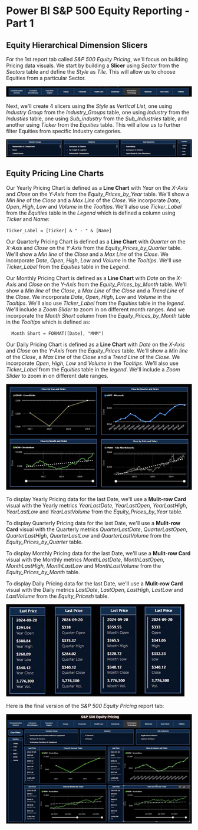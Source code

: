 # Power BI S&P 500 Equity Reporting - Part 1

## Equity Hierarchical Dimension Slicers

For the 1st report tab called *S&P 500 Equity Pricing*, we'll focus on building Pricing data visuals. 
We start by building a **Slicer** using *Sector* from the *Sectors* table and define the *Style* as *Tile*.
This will allow us to choose Equities from a particular Sector.

![Power_BI_Pricing_Sector_Slicer.jpg](https://github.com/danvuk567/SP500-Stock-Analysis/blob/main/images/Power_BI_Pricing_Sector_Slicer.jpg?raw=true)

Next, we'll create 4 slicers using the *Style* as *Vertical List*, one using *Industry Group* from the *Industry_Groups* table, one using *Industry* from the *Industies* table, 
one using *Sub_industry* from the *Sub_Industries* table, and another using *Ticker* from the *Equities* table. This will allow us to further filter Equities from specific Industry categories.

![Power_BI_Pricing_Industry_Group_Industry_Sub_Industry_Equity_Slicers.jpg](https://github.com/danvuk567/SP500-Stock-Analysis/blob/main/images/Power_BI_Pricing_Industry_Group_Industry_Sub_Industry_Equity_Slicers.jpg?raw=true)


## Equity Pricing Line Charts

Our Yearly Pricing Chart is defined as a **Line Chart** with *Year* on the *X-Axis* and *Close* on the *Y-Axis* from the *Equity_Prices_by_Year* table. 
We'll show a *Min line* of the *Close* and a *Max Line* of the *Close*. We incorporate *Date*, *Open*, *High*, *Low* and *Volume* in the *Tooltips*. 
We'll also use *Ticker_Label* from the *Equities* table in the *Legend* which is defined a column using *Ticker* and *Name*:

    Ticker_Label = [Ticker] & " - " & [Name]

Our Quarterly Pricing Chart is defined as a **Line Chart** with *Quarter* on the *X-Axis* and *Close* on the *Y-Axis* from the *Equity_Prices_by_Quarter* table. 
We'll show a *Min line* of the *Close* and a *Max Line* of the *Close*. We incorporate *Date*, *Open*, *High*, *Low* and *Volume* in the *Tooltips*. 
We'll use *Ticker_Label* from the *Equities* table in the *Legend*.

Our Monthly Pricing Chart is defined as a **Line Chart** with *Date* on the *X-Axis* and *Close* on the *Y-Axis* from the *Equity_Prices_by_Month* table. 
We'll show a *Min line* of the *Close*, a *Max Line* of the *Close* and a *Trend Line* of the *Close*. We incorporate *Date*, *Open*, *High*, *Low* and *Volume* in the *Tooltips*. 
We'll also use *Ticker_Label* from the *Equities* table in the *legend*. We'll include a *Zoom Slider* to zoom in on different month ranges.
And we incorporate the *Month Short* column from the *Equity_Prices_by_Month* table in the *Tooltips* which is defined as:

      Month Short = FORMAT([Date], "MMM")

Our Daily Pricing Chart is defined as a **Line Chart** with *Date* on the *X-Axis* and *Close* on the *Y-Axis* from the *Equity_Prices* table.
We'll show a *Min line* of the *Close*, a *Max Line* of the *Close* and a *Trend Line* of the *Close*. We incorporate *Open*, *High*, *Low* and *Volume* in the *Tooltips*. 
We'll also use *Ticker_Label* from the *Equities* table in the *legend*. We'll include a *Zoom Slider* to zoom in on different date ranges.

![Power_BI_Pricing_Line_Charts.jpg](https://github.com/danvuk567/SP500-Stock-Analysis/blob/main/images/Power_BI_Pricing_Line_Charts.jpg?raw=true)
  
To display Yearly Pricing data for the last Date, we'll use a **Mulit-row Card** visual with the Yearly metrics *YearLastDate*, *YearLastOpen*, *YearLastHigh*, *YearLastLow* and *YearLastVolume* from the *Equity_Prices_by_Year* table.

To display Quarterly Pricing data for the last Date, we'll use a **Mulit-row Card** visual with the Quarterly metrics *QuarterLastDate*, *QuarterLastOpen*, *QuarterLastHigh*, *QuarterLastLow* and *QuarterLastVolume* from the *Equity_Prices_by_Quarter* table.

To display Monthly Pricing data for the last Date, we'll use a **Mulit-row Card** visual with the Monthly metrics *MonthLastDate*, *MonthLastOpen*, *MonthLastHigh*, *MonthLastLow* and *MonthLastVolume* from the *Equity_Prices_by_Month* table.

To display Daily Pricing data for the last Date, we'll use a **Mulit-row Card** visual with the Daily metrics *LastDate*, *LastOpen*, *LastHigh*, *LastLow* and *LastVolume* from the *Equity_Pricesh* table.

![Power_BI_Pricing_Multi_Row_Card_Charts.jpg](https://github.com/danvuk567/SP500-Stock-Analysis/blob/main/images/Power_BI_Pricing_Multi_Row_Card_Charts.jpg?raw=true)

Here is the final version of the *S&P 500 Equity Pricing* report tab:

![Power_BI_Equity_Report_1st_tab.jpg](https://github.com/danvuk567/SP500-Stock-Analysis/blob/main/images/Power_BI_Equity_Report_1st_tab.jpg?raw=true)
